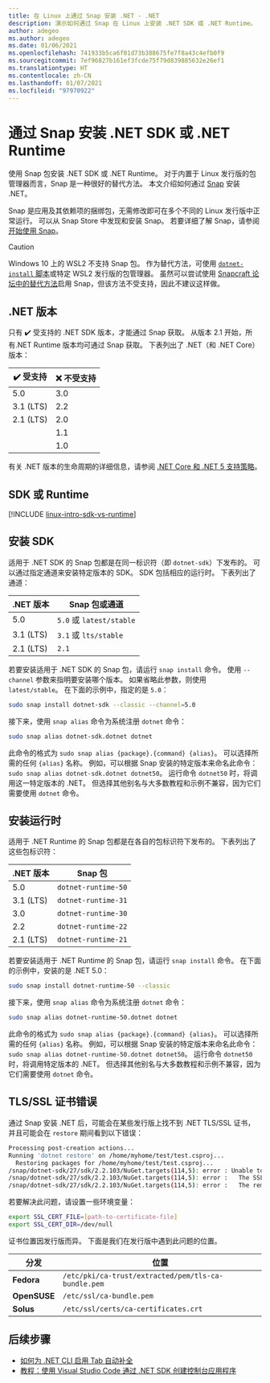```yaml
---
title: 在 Linux 上通过 Snap 安装 .NET - .NET
description: 演示如何通过 Snap 在 Linux 上安装 .NET SDK 或 .NET Runtime。
author: adegeo
ms.author: adegeo
ms.date: 01/06/2021
ms.openlocfilehash: 741933b5ca6f01d73b388675fe7f8a43c4efb0f9
ms.sourcegitcommit: 7ef96827b161ef3fcde75f79d839885632e26ef1
ms.translationtype: HT
ms.contentlocale: zh-CN
ms.lasthandoff: 01/07/2021
ms.locfileid: "97970922"
---
```

# <a name="install-the-net-sdk-or-the-net-runtime-with-snap"></a>通过 Snap 安装 .NET SDK 或 .NET Runtime

使用 Snap 包安装 .NET SDK 或 .NET Runtime。 对于内置于 Linux 发行版的包管理器而言，Snap 是一种很好的替代方法。 本文介绍如何通过 [Snap](https://snapcraft.io/dotnet-sdk) 安装 .NET。

Snap 是应用及其依赖项的捆绑包，无需修改即可在多个不同的 Linux 发行版中正常运行。 可以从 Snap Store 中发现和安装 Snap。 若要详细了解 Snap，请参阅[开始使用 Snap](https://snapcraft.io/docs/getting-started)。

> [!CAUTION]
> Windows 10 上的 WSL2 不支持 Snap 包。 作为替代方法，可使用 [`dotnet-install` 脚本](linux-scripted-manual.md#scripted-install)或特定 WSL2 发行版的包管理器。 虽然可以尝试使用 [Snapcraft 论坛中的替代方法](https://forum.snapcraft.io/t/running-snaps-on-wsl2-insiders-only-for-now/13033)启用 Snap，但该方法不受支持，因此不建议这样做。

## <a name="net-releases"></a>.NET 版本

只有 ✔️ 受支持的 .NET SDK 版本，才能通过 Snap 获取。 从版本 2.1 开始，所有.NET Runtime 版本均可通过 Snap 获取。 下表列出了 .NET（和 .NET Core）版本：

| ✔️ 受支持 | ❌ 不受支持 |
|-------------|---------------|
| 5.0         | 3.0           |
| 3.1 (LTS)   | 2.2           |
| 2.1 (LTS)   | 2.0           |
|             | 1.1           |
|             | 1.0           |

有关 .NET 版本的生命周期的详细信息，请参阅 [.NET Core 和 .NET 5 支持策略](https://dotnet.microsoft.com/platform/support/policy/dotnet-core)。

## <a name="sdk-or-runtime"></a>SDK 或 Runtime

[!INCLUDE [linux-intro-sdk-vs-runtime](includes/linux-intro-sdk-vs-runtime.md)]

## <a name="install-the-sdk"></a>安装 SDK

适用于 .NET SDK 的 Snap 包都是在同一标识符（即 `dotnet-sdk`）下发布的。 可以通过指定通道来安装特定版本的 SDK。 SDK 包括相应的运行时。 下表列出了通道：

| .NET 版本 | Snap 包或通道  |
|--------------|--------------------------|
| 5.0          | `5.0` 或 `latest/stable` |
| 3.1 (LTS)    | `3.1` 或 `lts/stable`    |
| 2.1 (LTS)    | `2.1`                    |

若要安装适用于 .NET SDK 的 Snap 包，请运行 `snap install` 命令。 使用 `--channel` 参数来指明要安装哪个版本。 如果省略此参数，则使用 `latest/stable`。 在下面的示例中，指定的是 `5.0`：

```bash
sudo snap install dotnet-sdk --classic --channel=5.0
```

接下来，使用 `snap alias` 命令为系统注册 `dotnet` 命令：

```bash
sudo snap alias dotnet-sdk.dotnet dotnet
```

此命令的格式为 `sudo snap alias {package}.{command} {alias}`。 可以选择所需的任何 `{alias}` 名称。 例如，可以根据 Snap 安装的特定版本来命名此命令：`sudo snap alias dotnet-sdk.dotnet dotnet50`。 运行命令 `dotnet50` 时，将调用这一特定版本的 .NET。 但选择其他别名与大多数教程和示例不兼容，因为它们需要使用 `dotnet` 命令。

## <a name="install-the-runtime"></a>安装运行时

适用于 .NET Runtime 的 Snap 包都是在各自的包标识符下发布的。 下表列出了这些包标识符：

| .NET 版本      | Snap 包        |
|-------------------|---------------------|
| 5.0               | `dotnet-runtime-50` |
| 3.1 (LTS)         | `dotnet-runtime-31` |
| 3.0               | `dotnet-runtime-30` |
| 2.2               | `dotnet-runtime-22` |
| 2.1 (LTS)         | `dotnet-runtime-21` |

若要安装适用于 .NET Runtime 的 Snap 包，请运行 `snap install` 命令。 在下面的示例中，安装的是 .NET 5.0：

```bash
sudo snap install dotnet-runtime-50 --classic
```

接下来，使用 `snap alias` 命令为系统注册 `dotnet` 命令：

```bash
sudo snap alias dotnet-runtime-50.dotnet dotnet
```

此命令的格式为 `sudo snap alias {package}.{command} {alias}`。 可以选择所需的任何 `{alias}` 名称。 例如，可以根据 Snap 安装的特定版本来命名此命令：`sudo snap alias dotnet-runtime-50.dotnet dotnet50`。 运行命令 `dotnet50` 时，将调用特定版本的 .NET。 但选择其他别名与大多数教程和示例不兼容，因为它们需要使用 `dotnet` 命令。

## <a name="tlsssl-certificate-errors"></a>TLS/SSL 证书错误

通过 Snap 安装 .NET 后，可能会在某些发行版上找不到 .NET TLS/SSL 证书，并且可能会在 `restore` 期间看到以下错误：

```bash
Processing post-creation actions...
Running 'dotnet restore' on /home/myhome/test/test.csproj...
  Restoring packages for /home/myhome/test/test.csproj...
/snap/dotnet-sdk/27/sdk/2.2.103/NuGet.targets(114,5): error : Unable to load the service index for source https://api.nuget.org/v3/index.json. [/home/myhome/test/test.csproj]
/snap/dotnet-sdk/27/sdk/2.2.103/NuGet.targets(114,5): error :   The SSL connection could not be established, see inner exception. [/home/myhome/test/test.csproj]
/snap/dotnet-sdk/27/sdk/2.2.103/NuGet.targets(114,5): error :   The remote certificate is invalid according to the validation procedure. [/home/myhome/test/test.csproj]
```

若要解决此问题，请设置一些环境变量：

```bash
export SSL_CERT_FILE=[path-to-certificate-file]
export SSL_CERT_DIR=/dev/null
```

证书位置因发行版而异。 下面是我们在发行版中遇到此问题的位置。

| 分发 | 位置                                            |
|--------------|-----------------------------------------------------|
| **Fedora**   | `/etc/pki/ca-trust/extracted/pem/tls-ca-bundle.pem` |
| **OpenSUSE** | `/etc/ssl/ca-bundle.pem`                            |
| **Solus**    | `/etc/ssl/certs/ca-certificates.crt`                |

## <a name="next-steps"></a>后续步骤

- [如何为 .NET CLI 启用 Tab 自动补全](../tools/enable-tab-autocomplete.md)
- [教程：使用 Visual Studio Code 通过 .NET SDK 创建控制台应用程序](../tutorials/with-visual-studio-code.md)
